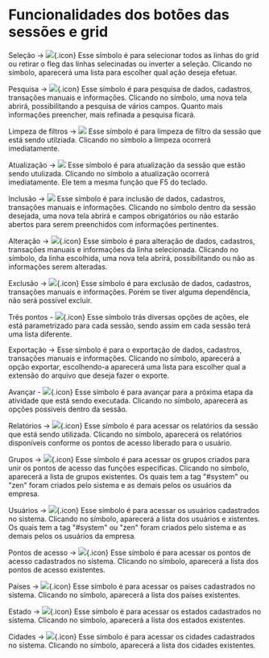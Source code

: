 # Funcionalidades dos botões das sessões e grid

Seleção → ![](https://static.zenerp.app.br/icons/selection.svg){.icon}
Esse símbolo é para selecionar todos as linhas do grid ou retirar o fleg das linhas selecinadas ou inverter a seleção.
Clicando no símbolo, aparecerá uma lista para escolher qual ação deseja efetuar.

Pesquisa → ![](https://static.zenerp.app.br/icons/action-search.svg){.icon}
Esse símbolo é para pesquisa de dados, cadastros, transações manuais e informações.
Clicando no símbolo, uma nova tela abrirá, possibilitando a pesquisa de vários campos. Quanto mais informações preencher, mais refinada a pesquisa ficará.

Limpeza de filtros → ![](https://static.zenerp.app.br/icons/action-erase.svg)
Esse símbolo é para limpeza de filtro da sessão que está sendo utilziada. 
Clicando no símbolo a limpeza ocorrerá imediatamente.

Atualização → ![](https://static.zenerp.app.br/icons/action-refresh.svg)
Esse símbolo é para atualização da sessão que estão sendo utulizada. 
Clicando no símbolo a atualização ocorrerá imediatamente. Ele tem a mesma função que F5 do teclado.

Inclusão → ![](https://static.zenerp.app.br/icons/action-create.svg)
Esse símbolo é para inclusão de dados, cadastros, transações manuais e informações.
Clicando no símbolo dentro da sessão desejada, uma nova tela abrirá e campos obrigatórios ou não estarão abertos para serem preenchidos com informações pertinentes.

Alteração → ![](https://static.zenerp.app.br/icons/action-update.svg){.icon}
Esse símbolo é para alteração de dados, cadastros, transações manuais e informações da linha selecionada.
Clicando no símbolo, da linha escolhida, uma nova tela abrirá, possibilitando ou não as informações serem alteradas.

Exclusão → ![](https://static.zenerp.app.br/icons/action-delete.svg){.icon}
Esse símbolo é para exclusão de dados, cadastros, transações manuais e informações.
Porém se tiver alguma dependência, não será possível excluir.

Três pontos - ![](https://static.zenerp.app.br/icons/action-more.svg){.icon}
Esse símbolo trás diversas opções de ações, ele está parametrizado para cada sessão, sendo assim em cada sessão terá uma lista diferente.

Exportação → 
Esse símbolo é para o exportação de dados, cadastros, transações manuais e informações.
Clicando no símbolo, aparecerá a opção exportar, escolhendo-a aparecerá uma lista para escolher qual a extensão do arquivo que deseja fazer o exporte.

Avançar - ![](https://static.zenerp.app.br/icons/action-next.svg){.icon}
Esse símbolo é para avançar para a próxima etapa da atividade que está sendo executada.
Clicando no símbolo, aparecerá as opções possiveis dentro da sessão. 


Relatórios → ![](https://static.zenerp.app.br/icons/report.svg){.icon}
Esse símbolo é para acessar os relatórios da sessão que está sendo utilizada.
Clicando no símbolo, aparecerá os relatórios disponíveis conforme os pontos de acesso liberado para o usuário.

Grupos → ![](https://static.zenerp.app.br/icons//system/security/group.svg){.icon}
Esse símbolo é para acessar os grupos criados para unir os pontos de acesso das funções específicas.
Clicando no símbolo, aparecerá a lista de grupos existentes. 
Os quais tem a tag "#system" ou "zen" foram criados pelo sistema e as demais pelos os usuários da empresa.

Usuários → ![](https://static.zenerp.app.br/icons//system/security/user.svg){.icon}
Esse símbolo é para acessar os usuários cadastrados no sistema.
Clicando no símbolo, aparecerá a lista dos usuários e xistentes. 
Os quais tem a tag "#system" ou "zen" foram criados pelo sistema e as demais pelos os usuários da empresa.

Pontos de acesso → ![](https://static.zenerp.app.br/icons//system/security/accessPoint.svg){.icon}
Esse símbolo é para acessar os pontos de acesso cadastrados no sistema.
Clicando no símbolo, aparecerá a lista dos pontos de acesso existentes. 

Países → ![](https://static.zenerp.app.br/icons/catalog/location/country.svg){.icon}
Esse símbolo é para acessar os países cadastrados no sistema.
Clicando no símbolo, aparecerá a lista dos países existentes.

Estado → ![](https://static.zenerp.app.br/icons/catalog/location/state.svg){.icon}
Esse símbolo é para acessar os estados cadastrados no sistema.
Clicando no símbolo, aparecerá a lista dos estados existentes.

Cidades → ![](https://static.zenerp.app.br/icons/catalog/location/city.svg){.icon}
Esse símbolo é para acessar os cidades cadastrados no sistema.
Clicando no símbolo, aparecerá a lista dos cidades existentes.
